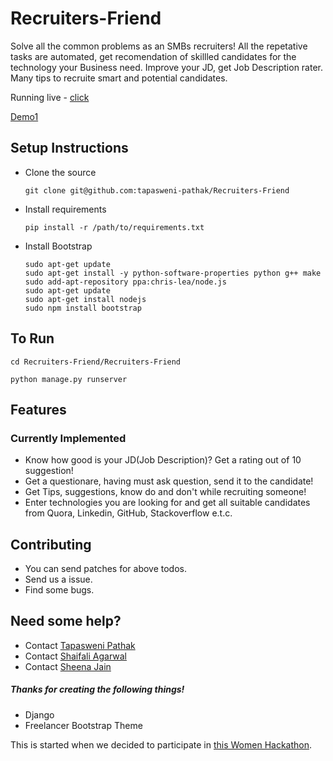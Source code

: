 # Recruiters-Friend


Solve all the common problems as an SMBs recruiters!
All the repetative tasks are automated, get recomendation of skillled candidates for the technology your Business need.
Improve your JD, get Job Description rater.
Many tips to recruite smart and potential candidates.

Running live - [click](#)

[Demo1](#)

## Setup Instructions

* Clone the source

    ```
    git clone git@github.com:tapasweni-pathak/Recruiters-Friend
    ```
* Install requirements

    ```
    pip install -r /path/to/requirements.txt
    ```
* Install Bootstrap

    ```
    sudo apt-get update
    sudo apt-get install -y python-software-properties python g++ make
    sudo add-apt-repository ppa:chris-lea/node.js
    sudo apt-get update
    sudo apt-get install nodejs
    sudo npm install bootstrap
    ```


## To Run

```
cd Recruiters-Friend/Recruiters-Friend

python manage.py runserver
```

## Features
### Currently Implemented

* Know how good is your JD(Job Description)? Get a rating out of 10 suggestion!
* Get a questionare, having must ask question, send it to the candidate!
* Get Tips, suggestions, know do and don't while recruiting someone!
* Enter technologies you are looking for and get all suitable candidates from Quora, Linkedin, GitHub, Stackoverflow e.t.c.


## Contributing

* You can send patches for above todos.
* Send us a issue.
* Find some bugs.



## Need some help?

* Contact [Tapasweni Pathak](https://github.com/tapasweni-pathak)
* Contact [Shaifali Agarwal](https://github.com/exploreshaifali)
* Contact [Sheena Jain](https://github.com/sheenaj)



##### Thanks for creating the following things!

* Django
* Freelancer Bootstrap Theme




This is started when we decided to participate in [this Women Hackathon]('https://www.hackerearth.com/sprints/intuit-womens-hackathon/overview/').

